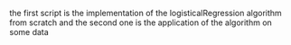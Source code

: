 the first script is the implementation of the logisticalRegression algorithm from scratch
and the second one is the application of the algorithm on some data
